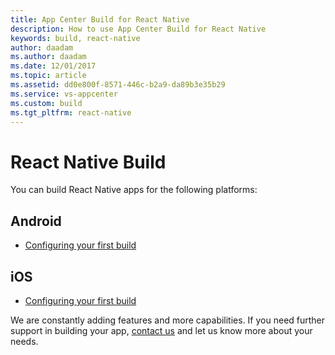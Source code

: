 ```yaml
---
title: App Center Build for React Native
description: How to use App Center Build for React Native
keywords: build, react-native
author: daadam
ms.author: daadam
ms.date: 12/01/2017
ms.topic: article
ms.assetid: dd0e800f-8571-446c-b2a9-da89b3e35b29
ms.service: vs-appcenter
ms.custom: build
ms.tgt_pltfrm: react-native
---
```


# React Native Build

You can build React Native apps for the following platforms:

## Android
- [Configuring your first build](~/build/react-native/android/index.md)

## iOS
- [Configuring your first build](~/build/react-native/ios/index.md)

We are constantly adding features and more capabilities. If you need further support in building your app, [contact us](https://intercom.help/appcenter/) and let us know more about your needs.